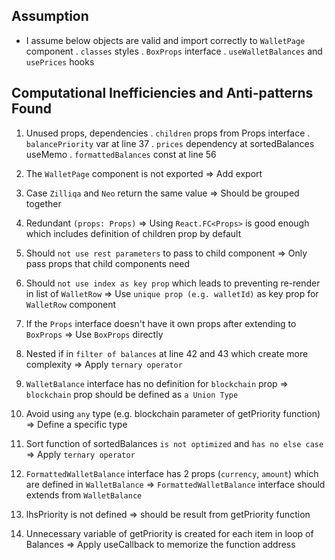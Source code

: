 ## Assumption

- I assume below objects are valid and import correctly to `WalletPage` component
  . `classes` styles
  . `BoxProps` interface
  . `useWalletBalances` and `usePrices` hooks

## Computational Inefficiencies and Anti-patterns Found

1. Unused props, dependencies
   . `children` props from Props interface
   . `balancePriority` var at line 37
   . `prices` dependency at sortedBalances useMemo
   . `formattedBalances` const at line 56

2. The `WalletPage` component is not exported
   => Add export

3. Case `Zilliqa` and `Neo` return the same value
   => Should be grouped together

4. Redundant `(props: Props)`
   => Using `React.FC<Props>` is good enough which includes definition of children prop by default

5. Should `not use rest parameters` to pass to child component
   => Only pass props that child components need

6. Should `not use index as key prop` which leads to preventing re-render in list of `WalletRow`
   => Use `unique prop (e.g. walletId)` as key prop for `WalletRow` component

7. If the `Props` interface doesn't have it own props after extending to `BoxProps`
   => Use `BoxProps` directly

8. Nested if in `filter of balances` at line 42 and 43 which create more complexity
   => Apply `ternary operator`

9. `WalletBalance` interface has no definition for `blockchain` prop
   => `blockchain` prop should be defined as `a Union Type`

10. Avoid using `any` type (e.g. blockchain parameter of getPriority function)
    => Define a specific type

11. Sort function of sortedBalances `is not optimized` and `has no else case`
    => Apply `ternary operator`

12. `FormattedWalletBalance` interface has 2 props (`currency`, `amount`) which are defined in `WalletBalance`
    => `FormattedWalletBalance` interface should extends from `WalletBalance`

13. lhsPriority is not defined
    => should be result from getPriority function

14. Unnecessary variable of getPriority is created for each item in loop of Balances
    => Apply useCallback to memorize the function address
